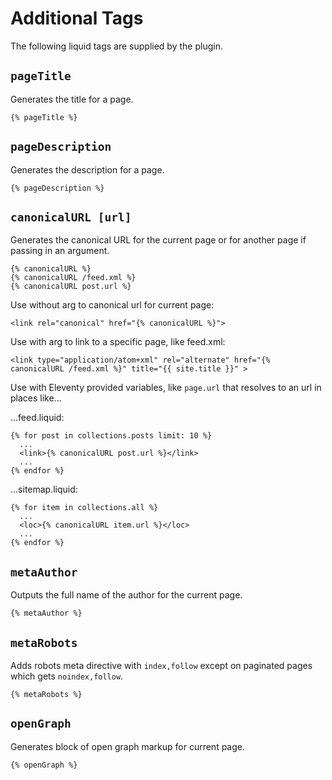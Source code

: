 # Additional Tags

The following liquid tags are supplied by the plugin.

## `pageTitle`

Generates the title for a page. 

```liquid
{% pageTitle %}
```

## `pageDescription`

Generates the description for a page.

```liquid
{% pageDescription %}
```

## `canonicalURL [url]`

Generates the canonical URL for the current page or for another page if passing in an argument.

```liquid
{% canonicalURL %}
{% canonicalURL /feed.xml %}
{% canonicalURL post.url %}
```

Use without arg to canonical url for current page:

```liquid
<link rel="canonical" href="{% canonicalURL %}">
```

Use with arg to link to a specific page, like feed.xml:

```liquid
<link type="application/atom+xml" rel="alternate" href="{% canonicalURL /feed.xml %}" title="{{ site.title }}" >
```

Use with Eleventy provided variables, like `page.url` that resolves to an url in places like...

...feed.liquid: 

```liquid
{% for post in collections.posts limit: 10 %}
  ...
  <link>{% canonicalURL post.url %}</link>
  ...
{% endfor %}
```

...sitemap.liquid:
```liquid
{% for item in collections.all %}
  ...
  <loc>{% canonicalURL item.url %}</loc>
  ...
{% endfor %}
```

## `metaAuthor`

Outputs the full name of the author for the current page.

```liquid
{% metaAuthor %}
```

## `metaRobots`

Adds robots meta directive with `index,follow` except on paginated pages which gets `noindex,follow`.

```liquid
{% metaRobots %}
```

## `openGraph`

Generates block of open graph markup for current page.

```liquid
{% openGraph %}
```
